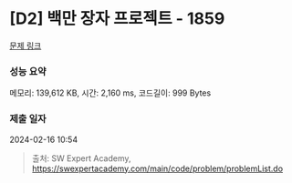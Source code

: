 # [D2] 백만 장자 프로젝트 - 1859 

[문제 링크](https://swexpertacademy.com/main/code/problem/problemDetail.do?contestProbId=AV5LrsUaDxcDFAXc) 

### 성능 요약

메모리: 139,612 KB, 시간: 2,160 ms, 코드길이: 999 Bytes

### 제출 일자

2024-02-16 10:54



> 출처: SW Expert Academy, https://swexpertacademy.com/main/code/problem/problemList.do